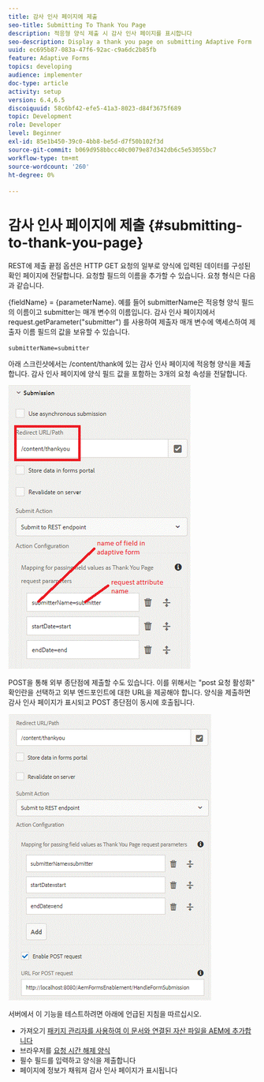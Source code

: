 ```yaml
---
title: 감사 인사 페이지에 제출
seo-title: Submitting To Thank You Page
description: 적응형 양식 제출 시 감사 인사 페이지를 표시합니다
seo-description: Display a thank you page on submitting Adaptive Form
uuid: ec695b87-083a-47f6-92ac-c9a6dc2b85fb
feature: Adaptive Forms
topics: developing
audience: implementer
doc-type: article
activity: setup
version: 6.4,6.5
discoiquuid: 58c6bf42-efe5-41a3-8023-d84f3675f689
topic: Development
role: Developer
level: Beginner
exl-id: 85e1b450-39c0-4bb8-be5d-d7f50b102f3d
source-git-commit: b069d958bbcc40c0079e87d342db6c5e53055bc7
workflow-type: tm+mt
source-wordcount: '260'
ht-degree: 0%

---
```


# 감사 인사 페이지에 제출 {#submitting-to-thank-you-page}

REST에 제출 끝점 옵션은 HTTP GET 요청의 일부로 양식에 입력된 데이터를 구성된 확인 페이지에 전달합니다. 요청할 필드의 이름을 추가할 수 있습니다. 요청 형식은 다음과 같습니다.

\{fieldName\} = \{parameterName\}. 예를 들어 submitterName은 적응형 양식 필드의 이름이고 submitter는 매개 변수의 이름입니다. 감사 인사 페이지에서 request.getParameter(&quot;submitter&quot;) 를 사용하여 제출자 매개 변수에 액세스하여 제출자 이름 필드의 값을 보유할 수 있습니다.

`submitterName=submitter`

아래 스크린샷에서는 /content/thank에 있는 감사 인사 페이지에 적응형 양식을 제출합니다. 감사 인사 페이지에 양식 필드 값을 포함하는 3개의 요청 속성을 전달합니다.

![감사 인사 페이지](assets/thankyoupage.gif)

POST을 통해 외부 종단점에 제출할 수도 있습니다. 이를 위해서는 &quot;post 요청 활성화&quot; 확인란을 선택하고 외부 엔드포인트에 대한 URL을 제공해야 합니다. 양식을 제출하면 감사 인사 페이지가 표시되고 POST 종단점이 동시에 호출됩니다.

![구성 캡처](assets/capture.gif)

서버에서 이 기능을 테스트하려면 아래에 언급된 지침을 따르십시오.

* 가져오기 [패키지 관리자를 사용하여 이 문서와 연결된 자산 파일을 AEM에 추가합니다](assets/submittingtorestendpoint.zip)
* 브라우저를 [요청 시간 해제 양식](http://localhost:4502/content/dam/formsanddocuments/helpx/timeoffrequestform/jcr:content?wcmmode=disabled)
* 필수 필드를 입력하고 양식을 제출합니다
* 페이지에 정보가 채워져 감사 인사 페이지가 표시됩니다
